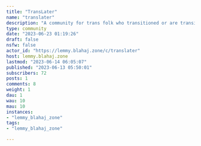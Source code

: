```yaml
---
title: "TransLater" 
name: "translater"
description: "A community for trans folk who transitioned or are transitioning later in life.Bigotry is not welcome. Please report any occurrences of homophobia, transphobia or other exclusionary content, and it will be removed! Users posting bigoted material will be perma banned/suspended."
type: community
date: "2023-06-23 01:19:26"
draft: false
nsfw: false
actor_id: "https://lemmy.blahaj.zone/c/translater"
host: lemmy.blahaj.zone
lastmod: "2023-06-14 06:05:07"
published: "2023-06-13 05:50:01"
subscribers: 72
posts: 1
comments: 8
weight: 1
dau: 1
wau: 10
mau: 10
instances:
- "lemmy_blahaj_zone"
tags: 
- "lemmy_blahaj_zone"

---
```


